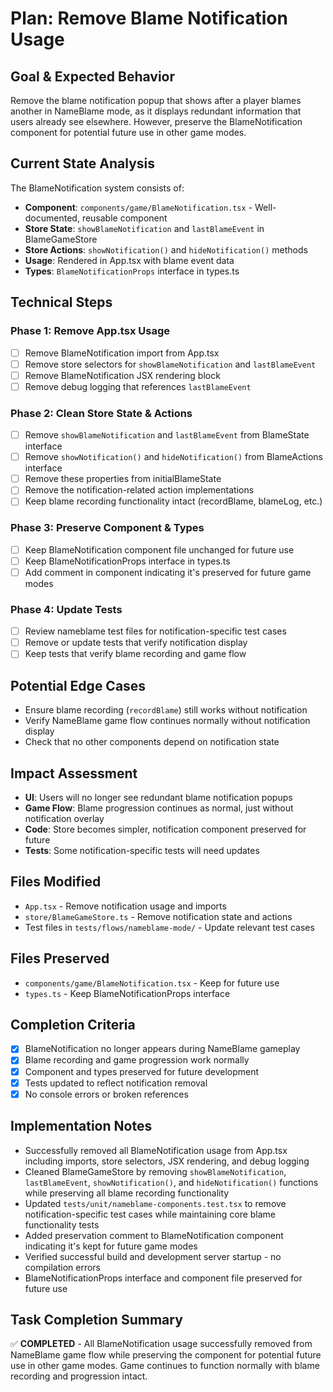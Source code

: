 # Plan: Remove Blame Notification Usage

## Goal & Expected Behavior
Remove the blame notification popup that shows after a player blames another in NameBlame mode, as it displays redundant information that users already see elsewhere. However, preserve the BlameNotification component for potential future use in other game modes.

## Current State Analysis
The BlameNotification system consists of:
- **Component**: `components/game/BlameNotification.tsx` - Well-documented, reusable component
- **Store State**: `showBlameNotification` and `lastBlameEvent` in BlameGameStore
- **Store Actions**: `showNotification()` and `hideNotification()` methods
- **Usage**: Rendered in App.tsx with blame event data
- **Types**: `BlameNotificationProps` interface in types.ts

## Technical Steps

### Phase 1: Remove App.tsx Usage
- [ ] Remove BlameNotification import from App.tsx
- [ ] Remove store selectors for `showBlameNotification` and `lastBlameEvent`
- [ ] Remove BlameNotification JSX rendering block
- [ ] Remove debug logging that references `lastBlameEvent`

### Phase 2: Clean Store State & Actions
- [ ] Remove `showBlameNotification` and `lastBlameEvent` from BlameState interface
- [ ] Remove `showNotification()` and `hideNotification()` from BlameActions interface  
- [ ] Remove these properties from initialBlameState
- [ ] Remove the notification-related action implementations
- [ ] Keep blame recording functionality intact (recordBlame, blameLog, etc.)

### Phase 3: Preserve Component & Types
- [ ] Keep BlameNotification component file unchanged for future use
- [ ] Keep BlameNotificationProps interface in types.ts
- [ ] Add comment in component indicating it's preserved for future game modes

### Phase 4: Update Tests
- [ ] Review nameblame test files for notification-specific test cases
- [ ] Remove or update tests that verify notification display
- [ ] Keep tests that verify blame recording and game flow

## Potential Edge Cases
- Ensure blame recording (`recordBlame`) still works without notification
- Verify NameBlame game flow continues normally without notification display
- Check that no other components depend on notification state

## Impact Assessment
- **UI**: Users will no longer see redundant blame notification popups
- **Game Flow**: Blame progression continues as normal, just without notification overlay
- **Code**: Store becomes simpler, notification component preserved for future
- **Tests**: Some notification-specific tests will need updates

## Files Modified
- `App.tsx` - Remove notification usage and imports
- `store/BlameGameStore.ts` - Remove notification state and actions
- Test files in `tests/flows/nameblame-mode/` - Update relevant test cases

## Files Preserved
- `components/game/BlameNotification.tsx` - Keep for future use
- `types.ts` - Keep BlameNotificationProps interface

## Completion Criteria
- [x] BlameNotification no longer appears during NameBlame gameplay
- [x] Blame recording and game progression work normally  
- [x] Component and types preserved for future development
- [x] Tests updated to reflect notification removal
- [x] No console errors or broken references

## Implementation Notes
- Successfully removed all BlameNotification usage from App.tsx including imports, store selectors, JSX rendering, and debug logging
- Cleaned BlameGameStore by removing `showBlameNotification`, `lastBlameEvent`, `showNotification()`, and `hideNotification()` functions while preserving all blame recording functionality  
- Updated `tests/unit/nameblame-components.test.tsx` to remove notification-specific test cases while maintaining core blame functionality tests
- Added preservation comment to BlameNotification component indicating it's kept for future game modes
- Verified successful build and development server startup - no compilation errors
- BlameNotificationProps interface and component file preserved for future use

## Task Completion Summary
✅ **COMPLETED** - All BlameNotification usage successfully removed from NameBlame game flow while preserving the component for potential future use in other game modes. Game continues to function normally with blame recording and progression intact.